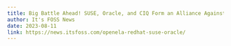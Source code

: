 ```yaml
---
title: Big Battle Ahead! SUSE, Oracle, and CIQ Form an Alliance Against Red Hat
author: It's FOSS News
date: 2023-08-11
link: https://news.itsfoss.com/openela-redhat-suse-oracle/
---
```


